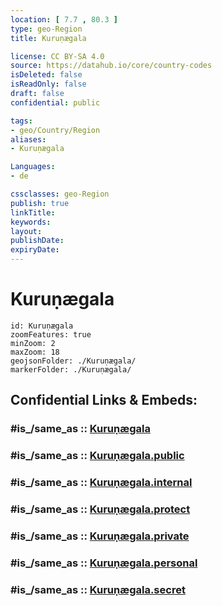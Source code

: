```yaml
---
location: [ 7.7 , 80.3 ] 
type: geo-Region
title: Kuruṇægala

license: CC BY-SA 4.0
source: https://datahub.io/core/country-codes
isDeleted: false
isReadOnly: false
draft: false
confidential: public

tags:
- geo/Country/Region
aliases:
- Kuruṇægala

Languages:
- de

cssclasses: geo-Region
publish: true
linkTitle: 
keywords: 
layout: 
publishDate: 
expiryDate: 
---
```


# Kuruṇægala

```leaflet
id: Kuruṇægala
zoomFeatures: true 
minZoom: 2 
maxZoom: 18
geojsonFolder: ./Kuruṇægala/
markerFolder: ./Kuruṇægala/
```


## Confidential Links & Embeds: 

### #is_/same_as :: [Kuruṇægala](/_Standards/Earth/Continent/Asia/Asia~South/Sri_Lanka/Districts~Sri_Lanka/Kuruṇægala.md) 

### #is_/same_as :: [Kuruṇægala.public](/_public/Earth/Continent/Asia/Asia~South/Sri_Lanka/Districts~Sri_Lanka/Kuruṇægala.public.md) 

### #is_/same_as :: [Kuruṇægala.internal](/_internal/Earth/Continent/Asia/Asia~South/Sri_Lanka/Districts~Sri_Lanka/Kuruṇægala.internal.md) 

### #is_/same_as :: [Kuruṇægala.protect](/_protect/Earth/Continent/Asia/Asia~South/Sri_Lanka/Districts~Sri_Lanka/Kuruṇægala.protect.md) 

### #is_/same_as :: [Kuruṇægala.private](/_private/Earth/Continent/Asia/Asia~South/Sri_Lanka/Districts~Sri_Lanka/Kuruṇægala.private.md) 

### #is_/same_as :: [Kuruṇægala.personal](/_personal/Earth/Continent/Asia/Asia~South/Sri_Lanka/Districts~Sri_Lanka/Kuruṇægala.personal.md) 

### #is_/same_as :: [Kuruṇægala.secret](/_secret/Earth/Continent/Asia/Asia~South/Sri_Lanka/Districts~Sri_Lanka/Kuruṇægala.secret.md)

